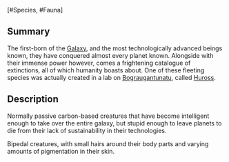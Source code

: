 [#Species, #Fauna]

## Summary

The first-born of the [Galaxy](../../Galaxy/Galaxy.md), and the most technologically advanced beings known, they have conquered almost every planet known. Alongside with their immense power however, comes a frightening catalogue of extinctions, all of which humanity boasts about. One of these fleeting species was actually created in a lab on [Bograugantunatu](../../Planets/Bograugantunatu.md), called [Huross](Huross.md).

## Description

Normally passive carbon-based creatures that have become intelligent enough to take over the entire galaxy, but stupid enough to leave planets to die from their lack of sustainability in their technologies.

Bipedal creatures, with small hairs around their body parts and varying amounts of pigmentation in their skin.